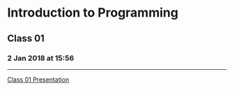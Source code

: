# Introduction to Programming 
## Class 01
### 2 Jan 2018 at 15:56
---------------------------

[Class 01 Presentation](https://docs.google.com/presentation/d/18KLX63WT3PY9VJgCHTuQ9VHUNQ62hGytsiPrfGMOong)
